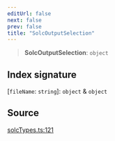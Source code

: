 ```yaml
---
editUrl: false
next: false
prev: false
title: "SolcOutputSelection"
---
```


> **SolcOutputSelection**: `object`

## Index signature

 \[`fileName`: `string`\]: `object` & `object`

## Source

[solcTypes.ts:121](https://github.com/evmts/tevm-monorepo/blob/main/bundler-packages/solc/src/solcTypes.ts#L121)
